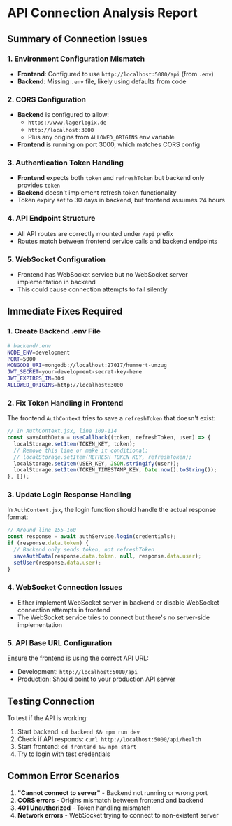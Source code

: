 # API Connection Analysis Report

## Summary of Connection Issues

### 1. **Environment Configuration Mismatch**
- **Frontend**: Configured to use `http://localhost:5000/api` (from `.env`)
- **Backend**: Missing `.env` file, likely using defaults from code

### 2. **CORS Configuration**
- **Backend** is configured to allow:
  - `https://www.lagerlogix.de`
  - `http://localhost:3000`
  - Plus any origins from `ALLOWED_ORIGINS` env variable
- **Frontend** is running on port 3000, which matches CORS config

### 3. **Authentication Token Handling**
- **Frontend** expects both `token` and `refreshToken` but backend only provides `token`
- **Backend** doesn't implement refresh token functionality
- Token expiry set to 30 days in backend, but frontend assumes 24 hours

### 4. **API Endpoint Structure**
- All API routes are correctly mounted under `/api` prefix
- Routes match between frontend service calls and backend endpoints

### 5. **WebSocket Configuration**
- Frontend has WebSocket service but no WebSocket server implementation in backend
- This could cause connection attempts to fail silently

## Immediate Fixes Required

### 1. Create Backend .env File
```bash
# backend/.env
NODE_ENV=development
PORT=5000
MONGODB_URI=mongodb://localhost:27017/hummert-umzug
JWT_SECRET=your-development-secret-key-here
JWT_EXPIRES_IN=30d
ALLOWED_ORIGINS=http://localhost:3000
```

### 2. Fix Token Handling in Frontend
The frontend `AuthContext` tries to save a `refreshToken` that doesn't exist:
```javascript
// In AuthContext.jsx, line 109-114
const saveAuthData = useCallback((token, refreshToken, user) => {
  localStorage.setItem(TOKEN_KEY, token);
  // Remove this line or make it conditional:
  // localStorage.setItem(REFRESH_TOKEN_KEY, refreshToken);
  localStorage.setItem(USER_KEY, JSON.stringify(user));
  localStorage.setItem(TOKEN_TIMESTAMP_KEY, Date.now().toString());
}, []);
```

### 3. Update Login Response Handling
In `AuthContext.jsx`, the login function should handle the actual response format:
```javascript
// Around line 155-160
const response = await authService.login(credentials);
if (response.data.token) {
  // Backend only sends token, not refreshToken
  saveAuthData(response.data.token, null, response.data.user);
  setUser(response.data.user);
}
```

### 4. WebSocket Connection Issues
- Either implement WebSocket server in backend or disable WebSocket connection attempts in frontend
- The WebSocket service tries to connect but there's no server-side implementation

### 5. API Base URL Configuration
Ensure the frontend is using the correct API URL:
- Development: `http://localhost:5000/api`
- Production: Should point to your production API server

## Testing Connection

To test if the API is working:
1. Start backend: `cd backend && npm run dev`
2. Check if API responds: `curl http://localhost:5000/api/health`
3. Start frontend: `cd frontend && npm start`
4. Try to login with test credentials

## Common Error Scenarios

1. **"Cannot connect to server"** - Backend not running or wrong port
2. **CORS errors** - Origins mismatch between frontend and backend
3. **401 Unauthorized** - Token handling mismatch
4. **Network errors** - WebSocket trying to connect to non-existent server